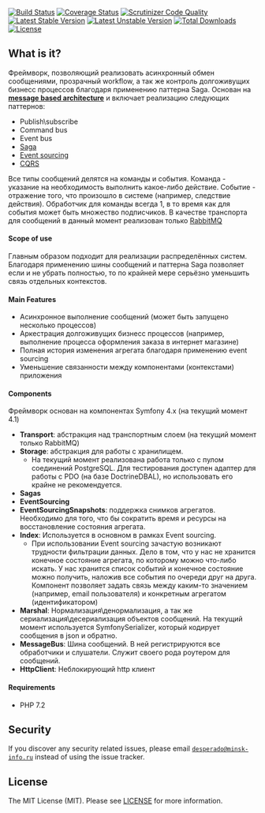 [![Build Status](https://travis-ci.org/mmasiukevich/service-bus.svg?branch=master)](https://travis-ci.org/mmasiukevich/service-bus)
[![Coverage Status](https://coveralls.io/repos/github/mmasiukevich/service-bus/badge.svg?branch=master)](https://coveralls.io/github/mmasiukevich/service-bus?branch=master)
[![Scrutinizer Code Quality](https://scrutinizer-ci.com/g/mmasiukevich/service-bus/badges/quality-score.png?b=master)](https://scrutinizer-ci.com/g/mmasiukevich/service-bus/?branch=master)
[![Latest Stable Version](https://poser.pugx.org/mmasiukevich/service-bus/v/stable)](https://packagist.org/packages/mmasiukevich/service-bus)
[![Latest Unstable Version](https://poser.pugx.org/mmasiukevich/service-bus/v/unstable)](https://packagist.org/packages/mmasiukevich/service-bus)
[![Total Downloads](https://poser.pugx.org/mmasiukevich/service-bus/downloads)](https://packagist.org/packages/mmasiukevich/service-bus)
[![License](https://poser.pugx.org/mmasiukevich/service-bus/license)](https://packagist.org/packages/mmasiukevich/service-bus)

## What is it?
Фреймворк, позволяющий реализовать асинхронный обмен сообщениями, прозрачный workflow, а так же контроль долгоживущих бизнесс процессов благодаря применению паттерна Saga. 
Основан на **[message based architecture](https://www.enterpriseintegrationpatterns.com/patterns/messaging/Messaging.html)** и включает реализацию следующих паттернов:
  - Publish\subscribe
  - Command bus
  - Event bus
  - [Saga](https://microservices.io/patterns/data/saga.html)
  - [Event sourcing](https://microservices.io/patterns/data/event-sourcing.html)
  - [CQRS](https://microservices.io/patterns/data/cqrs.html)

Все типы сообщений делятся на команды и события. Команда - указание на необходимость выполнить какое-либо действие. Событие - отражение того, что произошло в системе (например, следствие действия). Обработчик для команды всегда 1, в то время как для события может быть множество подписчиков.
В качестве транспорта для сообщений в данный момент реализован только [RabbitMQ](https://www.rabbitmq.com/)

#### Scope of use
Главным образом подходит для реализации распределённых систем. Благодаря применению шины сообщений и паттерна Saga позволяет если и не убрать полностью, то по крайней мере серьёзно уменьшить связь отдельных контекстов.

#### Main Features
 - Асинхронное выполнение сообщений (может быть запущено несколько процессов)
 - Аркестрация долгоживущих бизнесс процессов (например, выполнение процесса оформления заказа в интернет магазине)
 - Полная история изменения агрегата благодаря применению event sourcing
 - Уменьшение связанности между компонентами (контекстами) приложения

#### Components 
Фреймворк основан на компонентах Symfony 4.x (на текущий момент 4.1)
- **Transport**: абстракция над транспортным слоем (на текущий момент только RabbitMQ)
- **Storage**: абстракция для работы с хранилищем. 
  - На текущий момент реализована работа только с пулом соединений PostgreSQL. Для тестирования доступен адаптер для работы с PDO (на базе DoctrineDBAL), но использовать его крайне не рекомендуется.
- **Sagas**
- **EventSourcing**
- **EventSourcingSnapshots**: поддержка снимков агрегатов. Необходимо для того, что бы сократить время и ресурсы на восстановление состояния агрегата.
- **Index**: Используется в основном в рамках Event sourcing.
  - При использовании Event sourcing зачастую возникают трудности фильтрации данных. Дело в том, что у нас не хранится конечное состояние агрегата, по которому можно что-либо искать. У нас хранится список событий и конечное состояние можно получить, наложив все события по очереди друг на друга. Компонент позволяет задать связь между каким-то значением (например, email пользователя) и конкретным агрегатом (идентификатором)
- **Marshal**: Нормализация\денормализация, а так же сериализация\десериализация объектов сообщений. На текущий момент используется SymfonySerializer, который кодирует сообщения в json и обратно.
- **MessageBus**: Шина сообщений. В ней регистрируются все обработчики и слушатели. Служит своего рода роутером для сообщений.
- **HttpClient**: Неблокирующий http клиент

#### Requirements 
  - PHP 7.2

## Security

If you discover any security related issues, please email [`desperado@minsk-info.ru`](mailto:desperado@minsk-info.ru) instead of using the issue tracker.

## License

The MIT License (MIT). Please see [LICENSE](LICENSE.md) for more information.